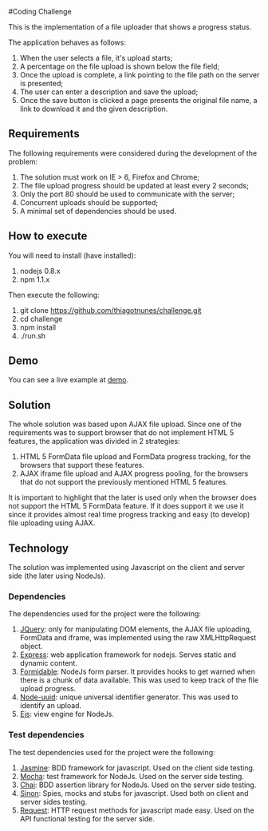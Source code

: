 #Coding Challenge

This is the implementation of a file uploader that shows a progress status.

The application behaves as follows:

1. When the user selects a file, it's upload starts;
2. A percentage on the file upload is shown below the file field;
3. Once the upload is complete, a link pointing to the file path on the server is presented;
4. The user can enter a description and save the upload;
5. Once the save button is clicked a page presents the original file name, a link to download it and the given  description.

## Requirements

The following requirements were considered during the development of the problem:

1. The solution must work on IE > 6, Firefox and Chrome;
2. The file upload progress should be updated at least every 2 seconds;
3. Only the port 80 should be used to communicate with the server;
4. Concurrent uploads should be supported;
5. A minimal set of dependencies should be used.

## How to execute

You will need to install (have installed):
1. nodejs 0.8.x
2. npm 1.1.x

Then execute the following:

1. git clone https://github.com/thiagotnunes/challenge.git
2. cd challenge
3. npm install
4. ./run.sh

## Demo

You can see a live example at [demo](http://nunesupload.herokuapp.com).

## Solution

The whole solution was based upon AJAX file upload. Since one of the requirements was to support browser that do not implement HTML 5 features, the application was divided in 2 strategies:

1. HTML 5 FormData file upload and FormData progress tracking, for the browsers that support these features.
2. AJAX iframe file upload and AJAX progress pooling, for the browsers that do not support the previously mentioned HTML 5 features.

It is important to highlight that the later is used only when the browser does not support the HTML 5 FormData feature. If it does support it we use it since it provides almost real time progress tracking and easy (to develop) file uploading using AJAX.

## Technology

The solution was implemented using Javascript on the client and server side (the later using NodeJs).

### Dependencies

The dependencies used for the project were the following:

1. [JQuery](http://jquery.com/): only for manipulating DOM elements, the AJAX file uploading, FormData and iframe, was implemented using the raw XMLHttpRequest object.
2. [Express](http://expressjs.com/): web application framework for nodejs. Serves static and dynamic content.
3. [Formidable](https://github.com/felixge/node-formidable/): NodeJs form parser. It provides hooks to get warned when there is a chunk of data available. This was used to keep track of the file upload progress.
4. [Node-uuid](https://github.com/broofa/node-uuid/): unique universal identifier generator. This was used to identify an upload.
5. [Ejs](http://embeddedjs.com/): view engine for NodeJs.

### Test dependencies

The test dependencies used for the project were the following:

1. [Jasmine](http://pivotal.github.com/jasmine/): BDD framework for javascript. Used on the client side testing.
2. [Mocha](http://visionmedia.github.com/mocha/): test framework for NodeJs. Used on the server side testing.
3. [Chai](http://chaijs.com/): BDD assertion library for NodeJs. Used on the server side testing.
4. [Sinon](http://sinonjs.org/): Spies, mocks and stubs for javascript. Used both on client and server sides testing.
5. [Request](https://github.com/mikeal/request/): HTTP request methods for javascript made easy. Used on the API functional testing for the server side.